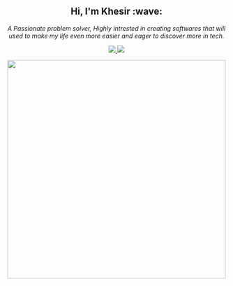 <!--a -->
<h2 align = "center"> Hi, I'm Khesir :wave: </h2>
<i> <p align="center">A Passionate problem solver, Highly intrested in creating softwares that will used to make my life even more easier and eager to discover more in tech.</p> </i>
<!--a -->

<div align = "center">
    <a href = "https://twitter.com" target = "_blank">
            <img src="https://img.shields.io/badge/Twitter-1DA1F2?style=for-the-badge&logo=twitter&logoColor=white">
    </a>
    <a href = "https://www.instagram.com/ajtollo/" target = "_blank">
            <img src="https://img.shields.io/badge/Instagram-E4405F?style=for-the-badge&logo=instagram&logoColor=white">
    </a>
</div>


<!--Github Stats-->
<p align="center">
  <img width="500px" src="https://github-readme-streak-stats.herokuapp.com?user=khesir&theme=material-palenight&hide_border=true&fire=C77800&ring=7C2AE8&background=1F222E" />
</p>
